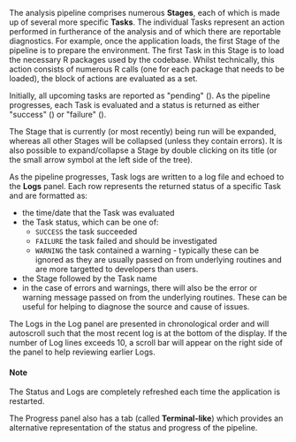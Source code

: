 The analysis pipeline comprises numerous **Stages**, each of which is
made up of several more specific **Tasks**. The individual Tasks
represent an action performed in furtherance of the analysis and of
which there are reportable diagnostics. For example, once the
application loads, the first Stage of the pipeline is to prepare the
environment. The first Task in this Stage is to load the necessary R
packages used by the codebase. Whilst technically, this action
consists of numerous R calls (one for each package that needs to be
loaded), the block of actions are evaluated as a set.

Initially, all upcoming tasks are reported as "pending" (<span
class="fas fa-clock"></span>). As the pipeline progresses, each Task
is evaluated and a status is returned as either "success" (<span
class="fas fa-circle-check"></span>) or "failure" (<span class="fas
fa-circle-xmark"></span>).

The Stage that is currently (or most recently) being run will be
expanded, whereas all other Stages will be collapsed (unless they
contain errors). It is also possible to expand/collapse a Stage by
double clicking on its title (or the small arrow symbol at the left
side of the tree).

As the pipeline progresses, Task logs are written to a log file and
echoed to the **Logs** panel. Each row represents the returned status
of a specific Task and are formatted as:

- the time/date that the Task was evaluated
- the Task status, which can be one of:
  - `SUCCESS` the task succeeded
  - `FAILURE` the task failed and should be investigated
  - `WARNING` the task contained a warning - typically these can be
    ignored as they are usually passed on from underlying routines and
    are more targetted to developers than users.
- the Stage followed by the Task name
- in the case of errors and warnings, there will also be the error or
  warning message passed on from the underlying routines. These can be
  useful for helping to diagnose the source and cause of issues.
  
The Logs in the Log panel are presented in chronological order and
will autoscroll such that the most recent log is at the bottom of the
display. If the number of Log lines exceeds 10, a scroll bar will
appear on the right side of the panel to help reviewing earlier Logs.

<div class="callout call-info"><h4>Note</h4> 
The Status and Logs are
completely refreshed each time the application is restarted. 
</div>

The Progress panel also has a tab (called **Terminal-like**) which provides
an alternative representation of the status and progress of the
pipeline.

<!-- Under the **Logs** panel, there is a **Model Logs** panel. This panel -->
<!-- provides additional status and progress about the fitting and -->
<!-- processing of individual statistical models. -->
